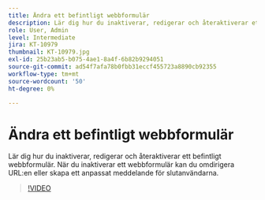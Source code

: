 ```yaml
---
title: Ändra ett befintligt webbformulär
description: Lär dig hur du inaktiverar, redigerar och återaktiverar ett befintligt webbformulär
role: User, Admin
level: Intermediate
jira: KT-10979
thumbnail: KT-10979.jpg
exl-id: 25b23ab5-b075-4ae1-8a4f-6b82b9294051
source-git-commit: ad54f7afa78b0fbb31eccf455723a8890cb92355
workflow-type: tm+mt
source-wordcount: '50'
ht-degree: 0%

---
```


# Ändra ett befintligt webbformulär

Lär dig hur du inaktiverar, redigerar och återaktiverar ett befintligt webbformulär. När du inaktiverar ett webbformulär kan du omdirigera URL:en eller skapa ett anpassat meddelande för slutanvändarna.

>[!VIDEO](https://video.tv.adobe.com/v/346677?quality=12&learn=on&hidetitle=true)
